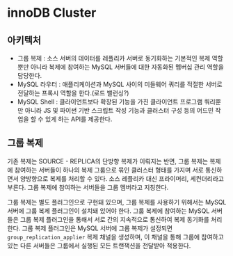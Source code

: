 # innoDB Cluster
## 아키텍처
- 그룹 복제 : 소스 서버의 데이터를 레플리카 서버로 동기화하는 기본적인 복제 역할뿐만 아니라 복제에 참여하는 MySQL 서버들에 대한 자동화된 멤버십 관리 역할을 담당한다.
- MySQL 라우터 : 애플리케이션과 MySQL 사이의 미들웨어 쿼리를 적절한 서버로 전달하는 프록시 역할을 한다.(로드 밸런싱?)
- MySQL Shell : 클라이언트보다 확장된 기능을 가진 클라이언트 프로그램 쿼리뿐만 아니라 JS 및 파이썬 기반 스크립트 작성 기능과 클러스터 구성 등의 어드민 작업을 할 수 있게 하는 API를 제공한다.


## 그룹 복제
기존 복제는 SOURCE - REPLICA의 단방향 복제가 이뤄지는 반면, 그룹 복제는 복제에 참여하는 서버들이 하나의 복제 그룹으로 묶인 클러스터 형태를 가지며 서로 통신하면서 양방향으로
복제를 처리할 수 있다. 소스 레플리카 대신 프라이머리, 세컨더리라고 부른다. 그룹 복제에 참여하는 서버들을 그룹 멤버라고 지칭한다.

그룹 복제는 별도 플러그인으로 구현돼 있으며, 그룹 복제를 사용하기 위해서는 MySQL 서버에 그룹 복제 플러그인이 설치돼 있어야 한다. 그룹 복제에 참여하는 MySQL 서버들은
그룹 복제 플러그인을 통해서 서로 간의 지속적으로 통신하여 복제 동기화를 처리한다. 그룹 복제 플러그인은 MySQL 서버에 그룹 복제가 설정되면 `group_replication_applier`
복제 채널을 생성하며, 이 채널을 통해 그룹에 참여하고 있는 다른 서버들은 그룹에서 실행된 모든 트랜잭션을 전달받아 적용한다.